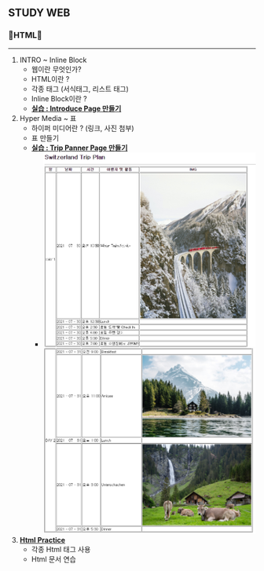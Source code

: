## STUDY WEB
### 💫HTML💫
---
1. INTRO ~ Inline Block
     -  웹이란 무엇인가?
     -  HTML이란 ?
     -  각종 태그 (서식태그, 리스트 태그)
     -  Inline Block이란 ?
     -  [**실습 : Introduce Page 만들기**](https://github.com/yannJu/Study__Web/blob/master/HTML/Introduce_Page.html)
2. Hyper Media ~ 표
    - 하이퍼 미디어란 ? (링크, 사진 첨부)
    - 표 만들기
    - [**실습 : Trip Panner Page 만들기**](https://github.com/yannJu/Study__Web/blob/master/HTML/TripPlan_Page.html)
       - ![day1](https://github.com/yannJu/Study__Web/blob/master/HTML/img/SwitzerlandPlann_Day1.PNG) ![day2](https://github.com/yannJu/Study__Web/blob/master/HTML/img/SwitzerlandPlann_Day2.PNG)
3. [**Html Practice**](./Html%20Practice/)
     - 각종 Html 태그 사용
     - Html 문서 연습
